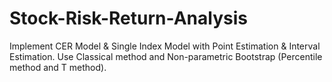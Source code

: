 # Stock-Risk-Return-Analysis
Implement CER Model &amp; Single Index Model with Point Estimation &amp; Interval Estimation. Use Classical method and Non-parametric Bootstrap (Percentile method and T method).
